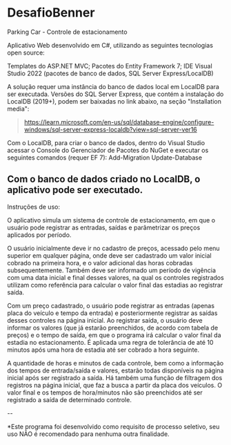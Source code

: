 # DesafioBenner

Parking Car - Controle de estacionamento

Aplicativo Web desenvolvido em C#, utilizando as seguintes tecnologias open source:

  Templates do ASP.NET MVC;
  Pacotes do Entity Framework 7;
  IDE Visual Studio 2022 (pacotes de banco de dados, SQL Server Express/LocalDB)

A solução requer uma instância do banco de dados local em LocalDB para ser executada.
Versões do SQL Server Express, que contém a instalação do LocalDB (2019+), podem ser baixadas no link abaixo, na seção "Installation media":
> https://learn.microsoft.com/en-us/sql/database-engine/configure-windows/sql-server-express-localdb?view=sql-server-ver16

Com o LocalDB, para criar o banco de dados, dentro do Visual Studio acessar o Console do Gerenciador de Pacotes do NuGet e executar os seguintes comandos (requer EF 7):
Add-Migration <nome>
Update-Database

Com o banco de dados criado no LocalDB, o aplicativo pode ser executado.
--

Instruções de uso:

O aplicativo simula um sistema de controle de estacionamento, em que o usuário pode registrar as entradas, saídas e parâmetrizar os preços aplicados por período.

O usuário inicialmente deve ir no cadastro de preços, acessado pelo menu superior em qualquer página, onde deve ser cadastrado um valor inicial cobrado na primeira hora, e o valor
adicional das horas cobradas subsequentemente. Também deve ser informado um período de vigência com uma data inicial e final desses valores, na qual os controles registrados
utilizam como referência para calcular o valor final das estadias ao registrar saída.

Com um preço cadastrado, o usuário pode registrar as entradas (apenas placa do veículo e tempo da entrada) e posteriormente registrar as saídas desses controles na página inicial.
Ao registrar saída, o usuário deve informar os valores (que já estarão preenchidos, de acordo com tabela de preços) e o tempo de saída, em que o programa irá calcular
o valor final da estadia no estacionamento. É aplicada uma regra de tolerância de até 10 minutos após uma hora de estadia até ser cobrado a hora seguinte.

A quantidade de horas e minutos de cada controle, bem como a informação dos tempos de entrada/saída e valores, estarão todas disponíveis na página inicial após ser registrado a saída.
Há também uma função de filtragem dos registros na página inicial, que faz a busca a partir da placa dos veículos. O valor final e os tempos de hora/minutos não são preenchidos até ser
registrado a saída de determinado controle.

--

*Este programa foi desenvolvido como requisito de processo seletivo, seu uso NÃO é recomendado para nenhuma outra finalidade.
